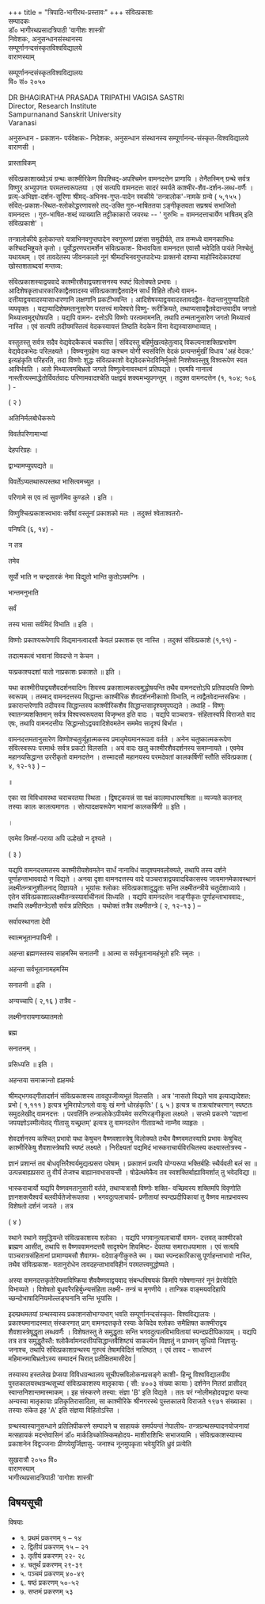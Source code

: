 +++
title = "त्रिपाठि-भागीरथ-प्रस्तावः"
+++
संवित्प्रकाशः  
सम्पादकः  
डॉ० भागीरथप्रसादत्रिपाठी 'वागीशः शास्त्री'   
निवेशकः, अनुसन्धानसंस्थानस्य  
सम्पूर्णानन्दसंस्कृतविश्वविद्यालये  
वाराणस्याम्

सम्पूर्णानन्दसंस्कृतविश्वविद्यालयः  
वि० सं० २०५०


DR BHAGIRATHA PRASADA TRIPATHI VAGISA SASTRI   
Director, Research Institute  
Sampurnanand Sanskrit University  
Varanasi

अनुसन्धान - प्रकाशन- पर्यवेक्षकः- निदेशकः, अनुसन्धान संस्थानस्य  सम्पूर्णानन्द-संस्कृत-विश्वविद्यालये  
वाराणसी ।



प्रास्ताविकम्

संवित्प्रकाशाख्योऽयं ग्रन्थः काश्मीरिकेण विपश्चिद्-अपश्चिमेन वामनदत्तेन प्राणायि । तेनैतस्मिन् ग्रन्थे सर्वत्र विष्णुर् अभ्युपगतः परमतत्त्वरूपतया । एवं सत्यपि वामनदत्तः सादरं स्मर्यते काश्मीर-शैव-दर्शन-लब्ध-वर्णैः । प्रत्य्-अभिज्ञा-दर्शन-सूरिणा श्रीमद्-अभिनव-गुप्त-पादेन स्वकीये 'तन्त्रालोक'-नामके ग्रन्ये ( ५,१५५ ) संवित्-प्रकाश-स्थित-श्लोकोद्धरणावसरे तद्-उक्ति गुरु-भाषिततया ऽङ्गीकृतवता सप्रश्रयं सभाजितो वामनदत्तः । गुरु-भाषित-शब्दं व्याख्याति तट्टीकाकारो जयरथः -- ' गुरुभिः = वामनदत्ताचार्येण भाषितम् इति संवित्प्रकाशे' ।

तन्त्रालोकीये इलोकान्तरे यत्राभिनवगुप्तपादेन स्वगुरूणां प्रशंसा समुदीर्यते, तत्र तन्मध्ये वामनकाभिधः कश्चिदभिष्ट्रयते कृतो । पूर्वोद्धरणपरामर्शेन संवित्प्रकाश- विभावयिता वामनदत्त एवासौ भवेदिति पायंते निश्चेतुं यथायथम् । एवं तावदेतस्य जीवनकालो नूनं श्रीमदभिनवगुप्तपादेभ्यः प्राक्तनो दशम्या माहोस्विदेकादश्यां खोस्तशताब्दयां मन्तव्य:

संवित्प्रकाशस्याद्वयवादे काश्मीरशैवाद्वयशासनस्य स्पष्टं विलोक्यते प्रभावः । आदिशेषकृताधारकारिकाद्वैतवादस्य संवित्प्रकाशाद्वैतवादेन सार्धं विहिते तौल्ये वामन- दत्तीयाद्वयवादस्यासाधारणानि लक्षणानि प्रकटीभवन्ति । आदिशेषस्याद्वयवादस्तावदद्वैत- वेदान्तानुगुण्यादितो व्यपवृक्तः । यद्यप्यादिशेषमतानुसारेण परतत्त्वं मायेश्वरो विष्णु- रूरीक्रियते, तथाप्यसावद्वैतवेदान्तवादीव जगतो मिथ्यात्वमुद्घोषयति । यद्यपि वामन- दत्तोऽपि विष्णोः परत्वमामनति, तथापि तन्मतानुसारेण जगतो मिथ्यात्वं नास्ति । एवं सत्यपि तदीयमस्तित्वं वेदकस्यायत्तं तिष्ठति वेदकेन विना वेद्यस्यासम्भाव्यात् ।

वस्तुतस्तु सर्वत्र सदैव वेद्यवेदकैकत्वं चकास्ति | संविदस्तु बहिर्मुखत्वहेतुत्वाद् विकल्पनाशक्तिप्रभावेण वेद्यवेदकभेदः परिलक्ष्यते । विष्ण्वनुग्रहेण यदा कश्चन योगी स्वसंवित्ति वेदकं प्रत्यन्तर्मुखीं विधाय 'अहं वेदक:' इत्यहंकृति परिहरति, तदा विष्णोः शुद्धः संवित्प्रकाशो वेद्यवेदकभेदविनिर्मुक्तो निश्शेषवस्तुषु विश्वरूपेण स्वत आविर्भवति । अतो मिथ्यात्वमबिभ्रतो जगतो विष्णुत्वेनावस्थानं प्रतिपद्यते । एवमपि नानात्वं नास्तीत्यस्माद्धेतोर्विवर्तवादः परिणामवादश्चेति पक्षद्वयं शक्यमभ्युपगन्तुम् । तदुक्त वामनदत्तेन (१, १०४; १०६ ) -

( २ )

अतिनिर्मलबोधैकरूपे

विवर्तपरिणामाभ्यां

देहपरिग्रहः ।

द्वाभ्यामप्युपपद्यते ॥

विवर्तेऽप्यतथारूपस्तथा भासित्वमच्युत ।

परिणामे स एव त्वं सुवर्णमिव कुण्डले । इति ।

विष्णुश्चित्प्रकाशस्वभावः सर्वेषां वस्तूनां प्रकाशको मतः । तदुक्तं श्वेताश्वतरो-

पनिषदि (६, १४) -

न तत्र

तमेव

सूर्यो भाति न चन्द्रतारकं नेमा विद्युतो भान्ति कुतोऽयमग्निः ।

भान्तमनुभाति

सर्वं

तस्य भासा सर्वमिदं विभाति ॥ इति ।

विष्णोः प्रकाश्यरूपेणापि विद्यमानत्वादसौ केवलं प्रकाशक एव नास्ति । तदुक्तं संवित्प्रकाशे (१,११) -

तदात्मकत्वं भावानां विवदन्ते न केचन ।

यत्प्रकाश्यदशां यातो नाप्रकाशः प्रकाशते ॥ इति ।

यथा काश्मीरीयाद्वयशैवदर्शनवादिनः शिवस्य प्रकाशात्मकत्वमुद्धोषयन्ति तथैव वामनदत्तोऽपि प्रतिपादयति विष्णोः स्वरूपम् । तस्माद् वामनदत्तस्य सिद्धान्तः काश्मीरिक शैवदर्शननीकाशो विभाति, न त्वद्वैतवेदान्तसन्निभः । प्रकारान्तरेणापि तदीयस्य सिद्धान्तस्य काश्मीरिकशैव सिद्धान्तसादृश्यमुपपद्यते । तथाहि - विष्णुः स्वातन्त्र्यशक्तिमान् सर्वत्र विश्वस्वरूपतया विजृम्भत इति वादः । यद्यपि पाञ्चरात्र- संहितास्वपि विराजते वाद एषः, तथापि वामनदत्तीयः सिद्धान्तोऽद्वयवादिशेवमतेन सममेव सादृश्यं बिर्भात ।

वामनदत्तमतानुसारेण विष्णोश्चतुर्व्यूहात्मकस्य प्रमातृमेयमानरूपता वर्तते । अनेन चतुष्कात्मकरूपेण संवित्स्वरूपः परमार्थः सर्वत्र प्रकटो विलसति । अयं वादः खलु काश्मीरशैवदर्शनस्य समाम्नायते । एवमेव महानयसिद्धान्त उररीकृतो वामनदत्तेन । तस्मादसौ महानयस्य परमदेवतां कालकर्षिणीं स्तौति संवित्प्रकाश ( ४, १२-१३ ) –

॥

एका सा विविधावस्था चराचरतया स्थिता । द्विषट्कपत्त्रं सा पक्षं कालमाधारमाश्रिता ॥ व्यज्यते कलनात् तस्याः कालः कालत्वमागतः । सोत्पादक्षयरूपेण भावानां कालकर्षिणी ॥ इति ।

।

एवमेव विमर्श-पराया अपि उल्हेखो न दृश्यते ।

( ३ )

यद्यपि वामनदत्तमतस्य काश्मीरीयशेवमतेन सार्धं नानाविधं सादृश्यमवलोक्यते, तथापि तस्य दर्शने पूर्णाहन्ताभाववादो न विद्यते । अनया दृशा वामनदत्तस्य वादे पाञ्चरात्राद्वयवादविकासस्य जायमानमेकावस्थानं लक्ष्मीतन्त्रानुशीलनाद् विज्ञायते । भूयांसः श्लोकाः संवित्प्रकाशादुद्धृताः सन्ति लक्ष्मीतन्त्रीये चतुर्दशाध्याये । एतेन संवित्प्रकाशाल्लक्ष्मीतन्त्रस्यार्वाचीनत्वं सिध्यति । यद्यपि वामनदत्तेन नाङ्गीकृतः पूर्णाहन्ताभाववाद:, तथापि लक्ष्मीतन्त्रेऽसौ सर्वत्र प्रतिष्ठितः । यथोक्तं तत्रैव लक्ष्मीतन्त्रे ( २, १२-१३ ) –

सर्वावस्थागता देवी

स्वात्मभूतानपायिनी ।

अहन्ता ब्रह्मणस्तस्य साहमस्मि सनातनी ॥ आत्मा स सर्वभूतानामहंभूतो हरिः स्मृतः ।

अहन्ता सर्वभूतानामहमस्मि

सनातनी ॥ इति ।

अन्यच्चापि ( २,१६ ) तत्रैव -

लक्ष्मीनारायणाख्यातमतो

ब्रह्म

सनातनम् ।

प्रसिध्यति ॥ इति ।

अहन्तया समाक्रान्तो ह्यहमर्थः

श्रीमद्भगवद्गीतादर्शनं संवित्प्रकाशस्य तावदुपजीव्यभूतं विलसति । अत्र 'नासतो विद्यते भाव इत्याद्यादेशत: प्रभो ( १,१११ ) इत्यत्र भूमिरापोऽनलो वायुः खं मनो धोरहंकृतिः' ( ६ ५ ) इत्यत्र च तत्रत्यांश्चरणान् स्पष्टतः समुदलेखीद् वामनदत्तः । परवर्तिनि तन्त्रालोकेऽपीयमेव सरणिरङ्गीकृता लक्ष्यते । सप्तमे प्रकरणे 'यज्ञानां जपयज्ञोऽस्मीत्येतद् गीतासु यच्छ्रतम्' इत्यत्र तु वामनदत्तेन गीताग्रन्थो नाम्नैव व्याहृतः ।

शेवदर्शनस्य कश्चित् प्रभावो यथा केषुचन वैष्णवशास्त्रेषु विलोक्यते तथैव वैष्णवमतस्यापि प्रभावः केषुचित् काश्मीरिकेषु शैवशास्त्रेष्वपि स्पष्टं लक्ष्यते । निरीक्ष्यतां पद्यमिदं भास्कराचार्यविरचितस्य कक्ष्यास्तोत्रस्य -

ज्ञानं प्रशान्तं तव बोधवृत्तिरैश्वर्यमुद्यत्प्रसरा परेषाम् । प्रकाशनं प्रत्यपि योग्यरूपा भक्तिर्बहिः स्थैर्यवती बलं सा ॥ उत्पन्नबाह्यप्रसरा तु वीर्यं तेजश्च बाह्यानवभासयन्ती । षोढेत्थमेकैव तव स्वशक्तिर्बाह्याविमर्शात् तु भवेदविद्या ॥

भास्कराचार्यो यद्यपि वैष्णवमतानुसारी वर्तते, तथाप्यत्रासौ विष्णोः शक्ति- वच्छिवस्य शक्तिमपि विवृणोति ज्ञानशक्त्यैश्वर्यं बलवीर्यतेजोरूपतया । भगवदुत्पलाचार्य- प्रणीतायां स्पन्दप्रदीपिकायां तु वैष्णव मतप्रभावस्य विशेषतो दर्शनं जायते । तत्र

( ४ )

स्थाने स्थाने समुद्धियन्ते संवित्प्रकाशस्य श्लोकाः । यद्यपि भगवानुत्पलाचार्यो वामन- दत्तवत् काश्मीरको ब्राह्मण आसीत्, तथापि स वैष्णववामनदत्तवै सादृश्येन शिवमिष्ट- देवतया समाराधयामास । एवं सत्यपि पाञ्चरात्रसंहितानां प्रामाण्यमसौ शैवागम- वदेवाङ्गीकुरुते स्म । यथा स्पन्दकारिकासु पूर्णाहन्ताभावो नास्ति, तथैव संवित्प्रकाश- मतानुरोधेन तावदहन्ताभावविहीनं परमतत्त्वमुद्धोष्यते ।

अस्या वामनदत्तकृतेरियमाविष्क्रिया शैववैष्णवाद्वयवाद संबन्धविषयकं किमपि गवेषणान्तरं नूनं प्रेरयेदिति विभाव्यते । विशेषतो बुधवरैरहिर्बुध्न्यसंहिता लक्ष्मी- तन्त्रं च मृगणीये । तान्त्रिक वाङ्मयवदिहापि च्छन्दोभाषादिनियमोल्लङ्घनानि सन्ति भूयांसि ।

इदम्प्रथमतयां ग्रन्थस्यास्य प्रकाशनसोभाग्यभाग् भवति सम्पूर्णानन्दसंस्कृत- विश्वविद्यालयः । प्रकाश्यमानादस्मात् संस्करणात् प्राग् वामनदत्तकृते रस्याः केचिदेव श्लोकाः समैक्षिषत काश्मीराद्वय शैवशास्त्रेषूद्धृता लब्धवर्णैः । विशेषतस्तु ते समुद्धृताः सन्ति भगवदुत्पलविभावितायां स्पन्दप्रदीपिकायाम् । यद्यपि तत्र तत्र समुद्धृतैस्तै: श्लोकैर्वामनदत्तीयसिद्धान्तवैशिष्ट्यं साकल्येन विज्ञातुं न प्राभवन् सुधियो जिज्ञासु- जनाश्च, तथापि संवित्प्रकाशग्रन्थस्य गुरुत्वं तेषामविदितं नातिष्ठत् । एवं तावद - साधारणं महिमानमाबिभ्रतोऽस्य सम्पादनं चिरात् प्रतीक्षितमासीदेव |

तस्यास्य हस्तलेख प्रेप्सया विविधग्रन्थालय सूचीपत्त्रविलोकनप्रसङ्गे काशी- हिन्दू विश्वविद्यालयीय पुस्तकालयस्थग्रन्थसूच्यां संवित्प्रकाशस्य मातृकायाः ( सी: ४००३ संख्या कायाः ) दर्शनेन नितरां प्रासीदत् स्वान्तनिशान्तमास्माकम् । इह संस्करणे तस्या: संज्ञा 'B' इति विद्यते । ततः परं ग्नोलीमहोदयद्वारा यस्या अन्यस्या मातृकायाः प्रतिकृतिरासादिता, सा काश्मीरिके श्रीनगरस्थे पुस्तकालये विराजते १९७१ संख्याका । तस्याः संकेत इह 'A' इति संज्ञया विहितोऽस्ति ।

ग्रन्थस्यास्यानुसन्धाने प्रतिलिपीकरणे सम्पादने च साहायकं समर्पयन्तं नेपालीय- तन्त्रग्रन्थसम्पादनयोजनायां मत्सहायकं मदन्तेवासिनं डॉ० मार्कडिच्कोव्स्किमहोदय- माशीराशिभिः सभाजयामि । संवित्प्रकाशस्यास्य प्रकाशनेन विद्वज्जनाः प्रीणयेयुर्जिज्ञासु- जनाश्च नूनमुपकृता भवेयुरिति ध्रुवं प्रत्येति

सुखरात्रौ २०५० वि०  
वाराणस्याम्  
भागीरथप्रसादत्रिपाठी 'वागोशः शास्त्री'

## विषयसूची
विषयाः

- १. प्रथमं प्रकरणम् १ – १४
- २. द्वितीयं प्रकरणम् १५ – २१
- ३. तृतीयं प्रकरणम् २२- २८
- ४. चतुर्थं प्रकरणम् २९-३९
- ५. पञ्चमं प्रकरणम् ४०-४९
- ६. षष्ठं प्रकरणम् ५०-५२
- ७. सप्तमं प्रकरणम् ५३
